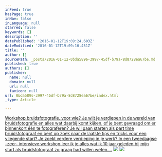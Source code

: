 ```yaml
---
inFeed: true
hasPage: true
inNav: false
inLanguage: null
starred: false
keywords: []
description: ''
datePublished: '2016-01-12T19:09:24.603Z'
dateModified: '2016-01-12T19:09:16.451Z'
title: ''
author: []
sourcePath: _posts/2016-01-12-0bda5896-3997-45df-b79a-8d8728ea67be.md
published: true
authors: []
publisher:
  name: null
  domain: null
  url: null
  favicon: null
url: 0bda5896-3997-45df-b79a-8d8728ea67be/index.html
_type: Article

---
```

[Workshop bruidsfotografie, voor wie? Je wilt je verdiepen in de 
wereld van bruidsfotografie en alles wat daarbij komt kijken, of je bent
gevraagd om er binnenkort één te fotograferen? Je wil gaan starten als 
part time bruidsfotograaf en bent op zoek naar de laatste tips en tricks
voor een vliegende start? Je zoekt verdere verdieping in je werk? In 
een tweedaagse -zeer- intensieve workshop leer ik je alles wat ik 10 
jaar geleden bij mijn start als bruidsfotograaf zo graag had willen 
weten....][0]
![](https://the-grid-user-content.s3-us-west-2.amazonaws.com/cab9e179-37df-4771-9897-ebd73e1183c6.jpg)
![](https://the-grid-user-content.s3-us-west-2.amazonaws.com/20d6a122-5e84-4e46-9513-e9bd7aaab89e.jpg)

[0]: null